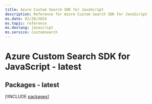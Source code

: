 ```yaml
---
title: Azure Custom Search SDK for JavaScript
description: Reference for Azure Custom Search SDK for JavaScript
ms.date: 02/28/2024
ms.topic: reference
ms.devlang: javascript
ms.service: customsearch
---
```

# Azure Custom Search SDK for JavaScript - latest
## Packages - latest
[!INCLUDE [packages](custom-search-index.md)]